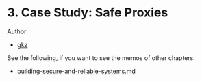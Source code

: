 # 3. Case Study: Safe Proxies

Author:
  - [gkz](https://twitter.com/gkzvoice)

See the following, if you want to see the memos of other chapters.
  - [building-secure-and-reliable-systems.md](../building-secure-and-reliable-systems.md)
